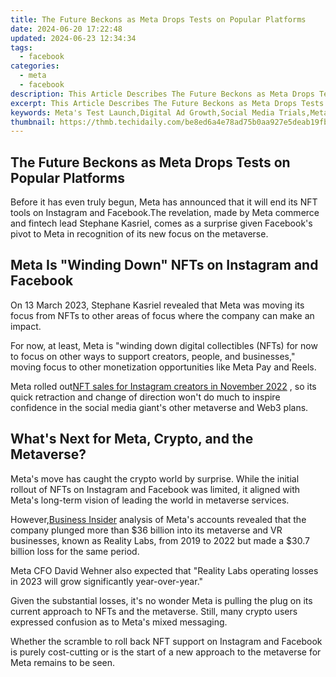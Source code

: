 ```yaml
---
title: The Future Beckons as Meta Drops Tests on Popular Platforms
date: 2024-06-20 17:22:48
updated: 2024-06-23 12:34:34
tags:
  - facebook
categories:
  - meta
  - facebook
description: This Article Describes The Future Beckons as Meta Drops Tests on Popular Platforms
excerpt: This Article Describes The Future Beckons as Meta Drops Tests on Popular Platforms
keywords: Meta's Test Launch,Digital Ad Growth,Social Media Trials,Meta Innovations,Tech Industry Shifts,Platform Experimentation,Future of Advertising
thumbnail: https://thmb.techidaily.com/be8ed6a4e78ad75b0aa927e5deab19fb5e1ff02b9f258c0a63e3b6ef48739db7.jpg
---
```


## The Future Beckons as Meta Drops Tests on Popular Platforms

 Before it has even truly begun, Meta has announced that it will end its NFT tools on Instagram and Facebook.The revelation, made by Meta commerce and fintech lead Stephane Kasriel, comes as a surprise given Facebook's pivot to Meta in recognition of its new focus on the metaverse.

## Meta Is "Winding Down" NFTs on Instagram and Facebook

 On 13 March 2023, Stephane Kasriel revealed that Meta was moving its focus from NFTs to other areas of focus where the company can make an impact.

 For now, at least, Meta is "winding down digital collectibles (NFTs) for now to focus on other ways to support creators, people, and businesses," moving focus to other monetization opportunities like Meta Pay and Reels.

 Meta rolled out[NFT sales for Instagram creators in November 2022](https://www.makeuseof.com/meta-pushes-instagram-nfts-who-is-buying/) , so its quick retraction and change of direction won't do much to inspire confidence in the social media giant's other metaverse and Web3 plans.

## What's Next for Meta, Crypto, and the Metaverse?

 Meta's move has caught the crypto world by surprise. While the initial rollout of NFTs on Instagram and Facebook was limited, it aligned with Meta's long-term vision of leading the world in metaverse services.

 However,[Business Insider](https://www.businessinsider.com/charts-meta-metaverse-spending-losses-reality-labs-vr-mark-zuckerberg-2022-10?) analysis of Meta's accounts revealed that the company plunged more than $36 billion into its metaverse and VR businesses, known as Reality Labs, from 2019 to 2022 but made a $30.7 billion loss for the same period.

 Meta CFO David Wehner also expected that "Reality Labs operating losses in 2023 will grow significantly year-over-year."

 Given the substantial losses, it's no wonder Meta is pulling the plug on its current approach to NFTs and the metaverse. Still, many crypto users expressed confusion as to Meta's mixed messaging.

 Whether the scramble to roll back NFT support on Instagram and Facebook is purely cost-cutting or is the start of a new approach to the metaverse for Meta remains to be seen.


<ins class="adsbygoogle"
     style="display:block"
     data-ad-format="autorelaxed"
     data-ad-client="ca-pub-7571918770474297"
     data-ad-slot="1223367746"></ins>



<ins class="adsbygoogle"
     style="display:block"
     data-ad-client="ca-pub-7571918770474297"
     data-ad-slot="8358498916"
     data-ad-format="auto"
     data-full-width-responsive="true"></ins>
